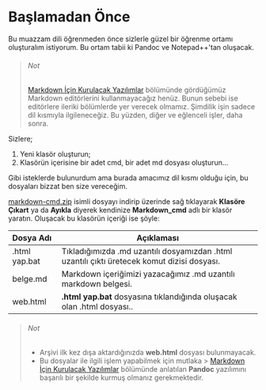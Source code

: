 # Başlamadan Önce

Bu muazzam dili öğrenmeden önce sizlerle güzel bir öğrenme ortamı oluşturalım istiyorum. Bu ortam tabii ki Pandoc ve Notepad++'tan oluşacak.

> ###### Not
>
> [Markdown İçin Kurulacak Yazılımlar](../1/kurulacak-yazilimlar.md) bölümünde gördüğümüz Markdown editörlerini kullanmayacağız henüz. Bunun sebebi ise editörlere ileriki bölümlerde yer verecek olmamız. Şimdilik işin sadece dil kısmıyla ilgileneceğiz. Bu yüzden, diğer ve eğlenceli işler, daha sonra.

Sizlere;

1. Yeni klasör oluşturun;
2. Klasörün içerisine bir adet cmd, bir adet md dosyası oluşturun...

Gibi isteklerde bulunurdum ama burada amacımız dil kısmı olduğu için, bu dosyaları bizzat ben size vereceğim.

[markdown-cmd.zip](../markdown_cmd.zip) isimli dosyayı indirip üzerinde sağ tıklayarak **Klasöre Çıkart** ya da **Ayıkla** diyerek kendinize **Markdown_cmd** adlı bir klasör yaratın. Oluşacak bu klasörün içeriği ise şöyle:

|Dosya Adı|Açıklaması|
|:---|---|
|.html yap.bat|Tıkladığımızda .md uzantılı dosyamızdan .html uzantılı çıktı üretecek komut dizisi dosyası.|
|belge.md|Markdown içeriğimizi yazacağımız .md uzantılı markdown belgesi.|
|web.html|**.html yap.bat** dosyasına tıklandığında oluşacak olan .html dosyası..|

> ###### Not
>
> * Arşivi ilk kez dışa aktardığınızda **web.html** dosyası bulunmayacak.
> * Bu dosyalar ile ilgili işlem yapabilmek için mutlaka > [Markdown İçin Kurulacak Yazılımlar](../1/kurulacak-yazilimlar.md) bölümünde anlatılan **Pandoc** yazılımını başarılı bir şekilde kurmuş olmanız gerekmektedir.